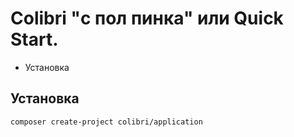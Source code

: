 Colibri "с пол пинка" или Quick Start.
======================================

- Установка

Установка
---------
    
    composer create-project colibri/application
    
